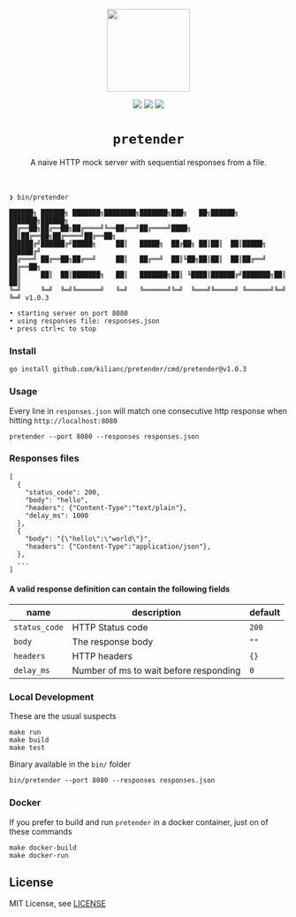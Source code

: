 <p align="center">
  <img src="https://github.com/kilianc/pretender/assets/385716/3344aed5-e974-4402-806b-c1386d201469" height="150">
</p>

<p align="center">
  <img src="https://github.com/kilianc/pretender/actions/workflows/go.yml/badge.svg?branch=main">
  <img src="https://img.shields.io/github/release/kilianc/pretender.svg">
  <img src="https://goreportcard.com/badge/github.com/kilianc/pretender">
</p>

<p>
  <h1 align="center"><code>pretender</code></h1>
</p>

<p align="center">
  A naive HTTP mock server with sequential responses from a file.
  <br><br><br>
</p>

```
❯ bin/pretender

██████╗ ██████╗ ███████╗████████╗███████╗███╗   ██╗██████╗ ███████╗██████╗
██╔══██╗██╔══██╗██╔════╝╚══██╔══╝██╔════╝████╗  ██║██╔══██╗██╔════╝██╔══██╗
██████╔╝██████╔╝█████╗     ██║   █████╗  ██╔██╗ ██║██║  ██║█████╗  ██████╔╝
██╔═══╝ ██╔══██╗██╔══╝     ██║   ██╔══╝  ██║╚██╗██║██║  ██║██╔══╝  ██╔══██╗
██║     ██║  ██║███████╗   ██║   ███████╗██║ ╚████║██████╔╝███████╗██║  ██║
╚═╝     ╚═╝  ╚═╝╚══════╝   ╚═╝   ╚══════╝╚═╝  ╚═══╝╚═════╝ ╚══════╝╚═╝  ╚═╝ v1.0.3

• starting server on port 8080
• using responses file: responses.json
• press ctrl+c to stop
````

### Install

```
go install github.com/kilianc/pretender/cmd/pretender@v1.0.3
```

### Usage

Every line in `responses.json` will match one consecutive http response when hitting `http://localhost:8080`

```
pretender --port 8080 --responses responses.json
```

### Responses files

```
[
  {
    "status_code": 200,
    "body": "hello",
    "headers": {"Content-Type":"text/plain"},
    "delay_ms": 1000
  },
  {
    "body": "{\"hello\":\"world\"}",
    "headers": {"Content-Type":"application/json"},
  },
  ...
]
```

#### A valid response definition can contain the following fields

| name          | description                            | default  |
| ------------- | -------------------------------------- | -------- |
| `status_code` | HTTP Status code                       | `200`    |
| `body`        | The response body                      | `""`     |
| `headers`     | HTTP headers                           | `{}`     |
| `delay_ms`    | Number of ms to wait before responding | `0`      |

### Local Development

These are the usual suspects
```
make run
make build
make test
```

Binary available in the `bin/` folder

```
bin/pretender --port 8080 --responses responses.json
```

### Docker

If you prefer to build and run `pretender` in a docker container, just on of these commands

````
make docker-build
make docker-run
````

## License

MIT License, see [LICENSE](https://github.com/friendsofgo/killgrave/blob/main/LICENSE)
